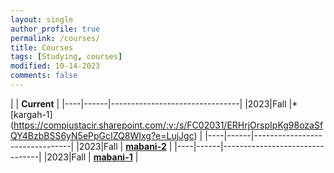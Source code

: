 ```yaml
---
layout: single
author_profile: true
permalink: /courses/
title: Courses
tags: [Studying, courses]
modified: 10-14-2023
comments: false
---
```



|           | **Current**                    |
|----|------|--------------------------------|
|2023|Fall  |* [kargah-1] (https://compiustacir.sharepoint.com/:v:/s/FC02031/ERHrjOrspIpKg98ozaSfQY4BzbBSS6yN5ePpGcIZQ8WIxg?e=LujJgc)      |
|----|------|--------------------------------|
|2023|Fall  | **<a href="https://compiustacir.sharepoint.com/:v:/s/FC02031/EV1UPNX6JnJJu0Ip7GOFzRoBH8iRPmz2JhyLi3pKv7bMBA?e=EWzz7t">mabani-2</a>** |
|----|------|--------------------------------|
|2023|Fall  | **<a href="https://compiustacir.sharepoint.com/:v:/s/FC02031/EXM7woO_H5NNiOU0Y1a8ZZoBtHIovD8bpi77fiXTHdCCzg?e=u09ljk">mabani-1</a>** |


